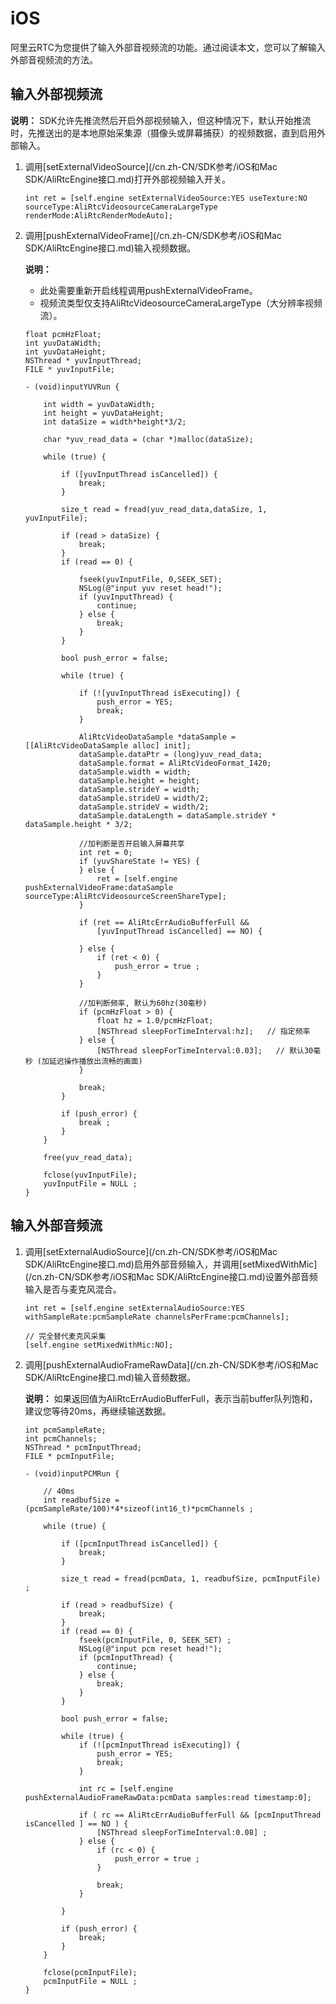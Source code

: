 # iOS

阿里云RTC为您提供了输入外部音视频流的功能。通过阅读本文，您可以了解输入外部音视频流的方法。

## 输入外部视频流

**说明：** SDK允许先推流然后开启外部视频输入，但这种情况下，默认开始推流时，先推送出的是本地原始采集源（摄像头或屏幕捕获）的视频数据，直到启用外部输入。

1.  调用[setExternalVideoSource](/cn.zh-CN/SDK参考/iOS和Mac SDK/AliRtcEngine接口.md)打开外部视频输入开关。

    ```
    int ret = [self.engine setExternalVideoSource:YES useTexture:NO sourceType:AliRtcVideosourceCameraLargeType renderMode:AliRtcRenderModeAuto];
    ```

2.  调用[pushExternalVideoFrame](/cn.zh-CN/SDK参考/iOS和Mac SDK/AliRtcEngine接口.md)输入视频数据。

    **说明：**

    -   此处需要重新开启线程调用pushExternalVideoFrame。
    -   视频流类型仅支持AliRtcVideosourceCameraLargeType（大分辨率视频流）。
    ```
    float pcmHzFloat;
    int yuvDataWidth;
    int yuvDataHeight;
    NSThread * yuvInputThread;
    FILE * yuvInputFile;
    
    - (void)inputYUVRun {
    
        int width = yuvDataWidth;
        int height = yuvDataHeight;
        int dataSize = width*height*3/2;
    
        char *yuv_read_data = (char *)malloc(dataSize);
    
        while (true) {
    
            if ([yuvInputThread isCancelled]) {
                break;
            }
    
            size_t read = fread(yuv_read_data,dataSize, 1, yuvInputFile);
    
            if (read > dataSize) {
                break;
            }
            if (read == 0) {
    
                fseek(yuvInputFile, 0,SEEK_SET);
                NSLog(@"input yuv reset head!");
                if (yuvInputThread) {
                    continue;
                } else {
                    break;
                }
            }
    
            bool push_error = false;
    
            while (true) {
    
                if (![yuvInputThread isExecuting]) {
                    push_error = YES;
                    break;
                }
    
                AliRtcVideoDataSample *dataSample = [[AliRtcVideoDataSample alloc] init];
                dataSample.dataPtr = (long)yuv_read_data;
                dataSample.format = AliRtcVideoFormat_I420;
                dataSample.width = width;
                dataSample.height = height;
                dataSample.strideY = width;
                dataSample.strideU = width/2;
                dataSample.strideV = width/2;
                dataSample.dataLength = dataSample.strideY * dataSample.height * 3/2;
    
                //加判断是否开启输入屏幕共享
                int ret = 0;
                if (yuvShareState != YES) {
                } else {
                    ret = [self.engine pushExternalVideoFrame:dataSample sourceType:AliRtcVideosourceScreenShareType];
                }
    
                if (ret == AliRtcErrAudioBufferFull &&
                    [yuvInputThread isCancelled] == NO) {
    
                } else {
                    if (ret < 0) {
                        push_error = true ;
                    }
                }
    
                //加判断频率, 默认为60hz(30毫秒)
                if (pcmHzFloat > 0) {
                    float hz = 1.0/pcmHzFloat;
                    [NSThread sleepForTimeInterval:hz];   // 指定频率
                } else {
                    [NSThread sleepForTimeInterval:0.03];   // 默认30毫秒 (加延迟操作播放出流畅的画面)
                }
    
                break;
            }
    
            if (push_error) {
                break ;
            }
        }
    
        free(yuv_read_data);
    
        fclose(yuvInputFile);
        yuvInputFile = NULL ;
    }
    ```


## 输入外部音频流

1.  调用[setExternalAudioSource](/cn.zh-CN/SDK参考/iOS和Mac SDK/AliRtcEngine接口.md)启用外部音频输入，并调用[setMixedWithMic](/cn.zh-CN/SDK参考/iOS和Mac SDK/AliRtcEngine接口.md)设置外部音频输入是否与麦克风混合。

    ```
    int ret = [self.engine setExternalAudioSource:YES withSampleRate:pcmSampleRate channelsPerFrame:pcmChannels];
    
    // 完全替代麦克风采集
    [self.engine setMixedWithMic:NO];
    ```

2.  调用[pushExternalAudioFrameRawData](/cn.zh-CN/SDK参考/iOS和Mac SDK/AliRtcEngine接口.md)输入音频数据。

    **说明：** 如果返回值为AliRtcErrAudioBufferFull，表示当前buffer队列饱和，建议您等待20ms，再继续输送数据。

    ```
    int pcmSampleRate;
    int pcmChannels;
    NSThread * pcmInputThread;
    FILE * pcmInputFile;
    
    - (void)inputPCMRun {
    
        // 40ms
        int readbufSize = (pcmSampleRate/100)*4*sizeof(int16_t)*pcmChannels ;
    
        while (true) {
    
            if ([pcmInputThread isCancelled]) {
                break;
            }
    
            size_t read = fread(pcmData, 1, readbufSize, pcmInputFile) ;
    
            if (read > readbufSize) {
                break;
            }
            if (read == 0) {
                fseek(pcmInputFile, 0, SEEK_SET) ;
                NSLog(@"input pcm reset head!");
                if (pcmInputThread) {
                    continue;
                } else {
                    break;
                }
            }
    
            bool push_error = false;
    
            while (true) {
                if (![pcmInputThread isExecuting]) {
                    push_error = YES;
                    break;
                }
    
                int rc = [self.engine pushExternalAudioFrameRawData:pcmData samples:read timestamp:0];
    
                if ( rc == AliRtcErrAudioBufferFull && [pcmInputThread isCancelled ] == NO ) {
                    [NSThread sleepForTimeInterval:0.08] ;
                } else {
                    if (rc < 0) {
                        push_error = true ;
                    }
    
                    break;
                }
    
            }
    
            if (push_error) {
                break;
            }
        }
    
        fclose(pcmInputFile);
        pcmInputFile = NULL ;
    }
    ```


